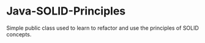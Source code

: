 # Java-SOLID-Principles
Simple public class used to learn to refactor and use the principles of SOLID concepts.
